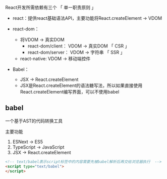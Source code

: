 React开发所需依赖有三个 「 单一职责原则 」

+ react：提供react基础语法API，主要功能将React.createElement -> VDOM

+ react-dom：
  + 将VDOM -> 真实DOM
    + react-dom/client： VDOM -> 真实DOM 「 CSR 」
    + react-dom/server： VDOM -> 字符串 「 SSR 」
  + react-native: VDOM -> 移动端控件

+ Babel：
  + JSX -> React.createElement
  + JSX是React.createElement的语法糖写法，所以如果直接使用React.createElement编写界面，可以不使用babel



## babel 

一个基于AST的代码转换工具

主要功能

1. ESNext -> ES5
2. TypeScript -> JavaScript
3. JSX -> React.createElement

```html
<!-- text/babel表示script标签中的内容需要先被babel解析后再交给浏览器执行  -->
<script type="text/babel">
</script>
```

